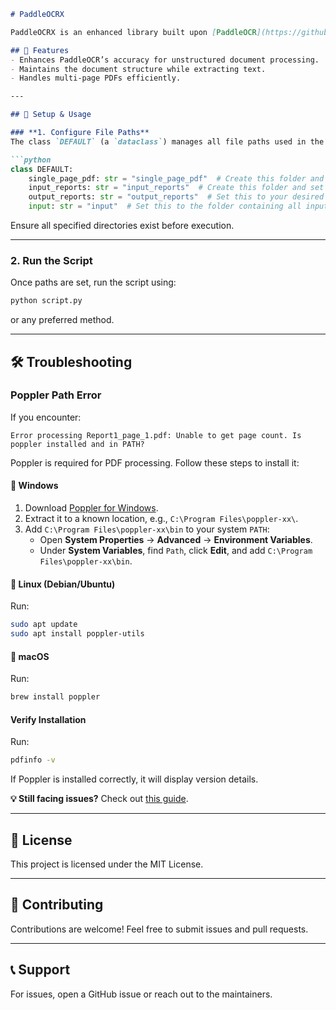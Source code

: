 ```markdown
# PaddleOCRX

PaddleOCRX is an enhanced library built upon [PaddleOCR](https://github.com/PaddlePaddle/PaddleOCR) to improve OCR accuracy while preserving the structure of detected text, especially in unstructured documents.

## 🚀 Features
- Enhances PaddleOCR’s accuracy for unstructured document processing.
- Maintains the document structure while extracting text.
- Handles multi-page PDFs efficiently.

---

## 📂 Setup & Usage

### **1. Configure File Paths**
The class `DEFAULT` (a `dataclass`) manages all file paths used in the project. Update the following paths before running the script:

```python
class DEFAULT:
    single_page_pdf: str = "single_page_pdf"  # Create this folder and set its absolute path here.
    input_reports: str = "input_reports"  # Create this folder and set its absolute path here.
    output_reports: str = "output_reports"  # Set this to your desired output folder path.
    input: str = "input"  # Set this to the folder containing all input PDFs.
```

Ensure all specified directories exist before execution.

---

### **2. Run the Script**
Once paths are set, run the script using:

```bash
python script.py
```
or any preferred method.

---

## 🛠 Troubleshooting

### **Poppler Path Error**
If you encounter:
```
Error processing Report1_page_1.pdf: Unable to get page count. Is poppler installed and in PATH?
```
Poppler is required for PDF processing. Follow these steps to install it:

#### **🔹 Windows**
1. Download [Poppler for Windows](https://github.com/oschwartz10612/poppler-windows/releases).
2. Extract it to a known location, e.g., `C:\Program Files\poppler-xx\`.
3. Add `C:\Program Files\poppler-xx\bin` to your system `PATH`:
   - Open **System Properties** → **Advanced** → **Environment Variables**.
   - Under **System Variables**, find `Path`, click **Edit**, and add `C:\Program Files\poppler-xx\bin`.

#### **🔹 Linux (Debian/Ubuntu)**
Run:
```bash
sudo apt update
sudo apt install poppler-utils
```

#### **🔹 macOS**
Run:
```bash
brew install poppler
```

#### **Verify Installation**
Run:
```bash
pdfinfo -v
```
If Poppler is installed correctly, it will display version details.

**💡 Still facing issues?** Check out [this guide](https://github.com/Aleptonic/PdfSnipper).

---

## 📜 License
This project is licensed under the MIT License.

---

## 🤝 Contributing
Contributions are welcome! Feel free to submit issues and pull requests.

---

## 📞 Support
For issues, open a GitHub issue or reach out to the maintainers.
```
